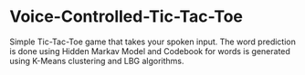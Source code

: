 # Voice-Controlled-Tic-Tac-Toe
Simple Tic-Tac-Toe game that takes your spoken input. The word prediction is done using Hidden Markav Model and Codebook for words is generated using K-Means clustering and LBG algorithms.
